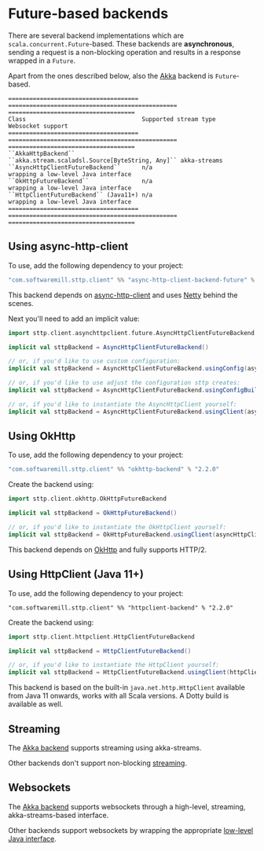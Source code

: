 # Future-based backends

There are several backend implementations which are `scala.concurrent.Future`-based. These backends are **asynchronous**, sending a request is a non-blocking operation and results in a response wrapped in a `Future`. 

Apart from the ones described below, also the [Akka](akka.html) backend is `Future`-based.

```eval_rst
===================================== ================================================ ====================================
Class                                 Supported stream type                            Websocket support
===================================== ================================================ ====================================
``AkkaHttpBackend``                   ``akka.stream.scaladsl.Source[ByteString, Any]`` akka-streams
``AsyncHttpClientFutureBackend``      n/a                                              wrapping a low-level Java interface
``OkHttpFutureBackend``               n/a                                              wrapping a low-level Java interface
``HttpClientFutureBackend`` (Java11+) n/a                                              wrapping a low-level Java interface
===================================== ================================================ ====================================
```

## Using async-http-client

To use, add the following dependency to your project:

```scala
"com.softwaremill.sttp.client" %% "async-http-client-backend-future" % "2.2.0"
```

This backend depends on [async-http-client](https://github.com/AsyncHttpClient/async-http-client) and uses [Netty](http://netty.io) behind the scenes.

Next you'll need to add an implicit value:

```scala
import sttp.client.asynchttpclient.future.AsyncHttpClientFutureBackend

implicit val sttpBackend = AsyncHttpClientFutureBackend()

// or, if you'd like to use custom configuration:
implicit val sttpBackend = AsyncHttpClientFutureBackend.usingConfig(asyncHttpClientConfig)

// or, if you'd like to use adjust the configuration sttp creates:
implicit val sttpBackend = AsyncHttpClientFutureBackend.usingConfigBuilder(adjustFunction, sttpOptions)

// or, if you'd like to instantiate the AsyncHttpClient yourself:
implicit val sttpBackend = AsyncHttpClientFutureBackend.usingClient(asyncHttpClient)
```

## Using OkHttp

To use, add the following dependency to your project:

```scala
"com.softwaremill.sttp.client" %% "okhttp-backend" % "2.2.0"
```

Create the backend using:

```scala
import sttp.client.okhttp.OkHttpFutureBackend

implicit val sttpBackend = OkHttpFutureBackend()

// or, if you'd like to instantiate the OkHttpClient yourself:
implicit val sttpBackend = OkHttpFutureBackend.usingClient(asyncHttpClient)
```

This backend depends on [OkHttp](http://square.github.io/okhttp/) and fully supports HTTP/2.

## Using HttpClient (Java 11+)

To use, add the following dependency to your project:

```
"com.softwaremill.sttp.client" %% "httpclient-backend" % "2.2.0"
```

Create the backend using:

```scala
import sttp.client.httpclient.HttpClientFutureBackend

implicit val sttpBackend = HttpClientFutureBackend()

// or, if you'd like to instantiate the HttpClient yourself:
implicit val sttpBackend = HttpClientFutureBackend.usingClient(httpClient)
```

This backend is based on the built-in `java.net.http.HttpClient` available from Java 11 onwards, works with all Scala versions. A Dotty build is available as well.

## Streaming

The [Akka backend](akka.html) supports streaming using akka-streams.

Other backends don't support non-blocking [streaming](../requests/streaming.html).

## Websockets

The [Akka backend](akka.html) supports websockets through a high-level, streaming, akka-streams-based interface.

Other backends support websockets by wrapping the appropriate [low-level Java interface](../websockets.html).